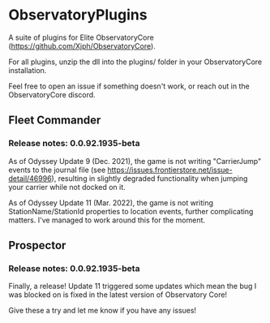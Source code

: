 # ObservatoryPlugins
A suite of plugins for Elite ObservatoryCore (https://github.com/Xjph/ObservatoryCore).

For all plugins, unzip the dll into the plugins/ folder in your ObservatoryCore installation.

Feel free to open an issue if something doesn't work, or reach out in the ObservatoryCore discord.

## Fleet Commander

### Release notes: 0.0.92.1935-beta
As of Odyssey Update 9 (Dec. 2021), the game is not writing "CarrierJump" events to the journal file
(see https://issues.frontierstore.net/issue-detail/46996), resulting in slightly degraded functionality
when jumping your carrier while not docked on it.

As of Odyssey Update 11 (Mar. 2022), the game is not writing StationName/StationId properties to location
events, further complicating matters. I've managed to work around this for the moment.

## Prospector

### Release notes: 0.0.92.1935-beta

Finally, a release! Update 11 triggered some updates which mean the bug I was blocked on is fixed in the
latest version of Observatory Core!

Give these a try and let me know if you have any issues!
